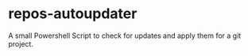 # repos-autoupdater
A small Powershell Script to check for updates and apply them for a git project.
